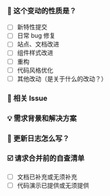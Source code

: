 <!--
首先，感谢你的贡献！😄

请提交至 develop 分支
在维护者审核通过后合并。
请确保填写以下 pull request 的信息，谢谢！~

-->

### 🤔 这个变动的性质是？

-   [ ] 新特性提交
-   [ ] 日常 bug 修复
-   [ ] 站点、文档改进
-   [ ] 组件样式改进
-   [ ] 重构
-   [ ] 代码风格优化
-   [ ] 其他改动（是关于什么的改动？）

### 🔗 相关 Issue

<!--
1. 描述相关需求的来源，如相关的 issue 讨论链接。
-->

### 💡 需求背景和解决方案

<!--
1. 要解决的具体问题。
2. 列出最终的 API 实现和用法。
3. 涉及UI/交互变动需要有截图或 GIF。
-->

### 📝 更新日志怎么写？

<!--
> 从用户角度描述具体变化，以及可能的 breaking change 和其他风险？
-->

### ☑️ 请求合并前的自查清单

-   [ ] 文档已补充或无须补充
-   [ ] 代码演示已提供或无须提供
